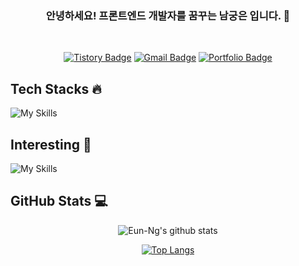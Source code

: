 <div align="center">

### 안녕하세요! 프론트엔드 개발자를 꿈꾸는 **남궁은** 입니다. 👋

<br />

[![Tistory Badge](https://img.shields.io/badge/Blog-03a57a?style=flat-square&labelColor=03a57a&logo=Tistory&link=https://eun-ng.tistory.com/)](https://eun-ng.tistory.com/)
[![Gmail Badge](https://img.shields.io/badge/-eunng.dev@gmail.com-c14438?style=flat-square&logo=Gmail&logoColor=white&link=mailto:eunng.dev@gmail.com)](mailto:eunng.dev@gmail.com)
[![Portfolio Badge](https://img.shields.io/badge/My_Portfolio-000?style=flat-square&logo=Vercel&link=https://eunng-next-portfolio.vercel.app/)](https://eunng-next-portfolio.vercel.app/)

<div align="left">

<h2>Tech Stacks 🔥</h2>

![My Skills](https://skillicons.dev/icons?i=html,css,sass,tailwind,emotion,js,ts,react,redux,next,git,github,webpack,mysql,mongodb,vercel,aws&theme=light&perline=10)

<h2>Interesting 🤔</h2>

![My Skills](https://skillicons.dev/icons?i=vue,svelte,vite,jest,graphql,flutter&theme=light)

</div>

<div align="left">
 <h2>GitHub Stats 💻</h2>
</div>
  
![Eun-Ng's github stats](https://github-readme-stats.vercel.app/api?username=Eun-Ng&show_icons=true&theme=react)
 
[![Top Langs](https://github-readme-stats.vercel.app/api/top-langs/?username=Eun-Ng&layout=compact&theme=react)](https://github.com/Eun-Ng/github-readme-stats)
 
</div>
